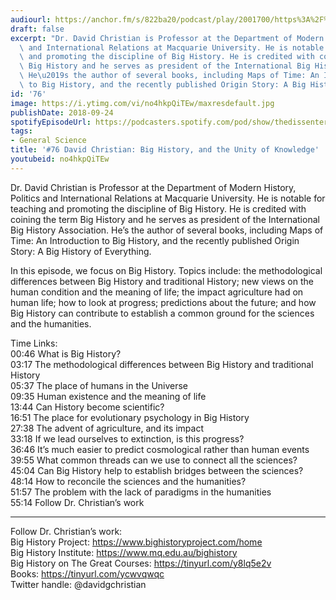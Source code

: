 ```yaml
---
audiourl: https://anchor.fm/s/822ba20/podcast/play/2001700/https%3A%2F%2Fd3ctxlq1ktw2nl.cloudfront.net%2Fproduction%2F2018-11-29%2F7682386-44100-2-a3d4f7e2aa034.mp3
draft: false
excerpt: "Dr. David Christian is Professor at the Department of Modern History, Politics\
  \ and International Relations at Macquarie University. He is notable for teaching\
  \ and promoting the discipline of Big History. He is credited with coining the term\
  \ Big History and he serves as president of the International Big History Association.\
  \ He\u2019s the author of several books, including Maps of Time: An Introduction\
  \ to Big History, and the recently published Origin Story: A Big History of Everything. "
id: '76'
image: https://i.ytimg.com/vi/no4hkpQiTEw/maxresdefault.jpg
publishDate: 2018-09-24
spotifyEpisodeUrl: https://podcasters.spotify.com/pod/show/thedissenter/episodes/76-David-Christian-Big-History--and-the-Unity-of-Knowledge-e2rjb4
tags:
- General Science
title: '#76 David Christian: Big History, and the Unity of Knowledge'
youtubeid: no4hkpQiTEw
---
```

<div class="timelinks">

Dr. David Christian is Professor at the Department of Modern History, Politics and International Relations at Macquarie University. He is notable for teaching and promoting the discipline of Big History. He is credited with coining the term Big History and he serves as president of the International Big History Association. He’s the author of several books, including Maps of Time: An Introduction to Big History, and the recently published Origin Story: A Big History of Everything. 

In this episode, we focus on Big History. Topics include: the methodological differences between Big History and traditional History; new views on the human condition and the meaning of life; the impact agriculture had on human life; how to look at progress; predictions about the future; and how Big History can contribute to establish a common ground for the sciences and the humanities.

Time Links:  
<time>00:46</time> What is Big History?        
<time>03:17</time> The methodological differences between Big History and traditional History   
<time>05:37</time> The place of humans in the Universe  
<time>09:35</time> Human existence and the meaning of life    
<time>13:44</time> Can History become scientific?      
<time>16:51</time> The place for evolutionary psychology in Big History       
<time>27:38</time> The advent of agriculture, and its impact  
<time>33:18</time> If we lead ourselves to extinction, is this progress?  
<time>36:46</time> It’s much easier to predict cosmological rather than human events  
<time>39:55</time> What common threads can we use to connect all the sciences?  
<time>45:04</time> Can Big History help to establish bridges between the sciences?  
<time>48:14</time> How to reconcile the sciences and the humanities?  
<time>51:57</time> The problem with the lack of paradigms in the humanities  
<time>55:14</time> Follow Dr. Christian’s work

---

Follow Dr. Christian’s work:  
Big History Project: https://www.bighistoryproject.com/home  
Big History Institute: https://www.mq.edu.au/bighistory  
Big History on The Great Courses: https://tinyurl.com/y8lq5e2v  
Books: https://tinyurl.com/ycwvqwqc  
Twitter handle: @davidgchristian
</div>

